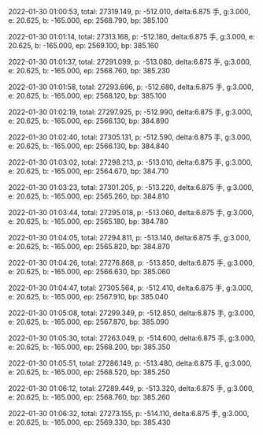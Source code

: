 2022-01-30 01:00:53, total: 27319.149, p: -512.010, delta:6.875 手, g:3.000, e: 20.625, b: -165.000, ep: 2568.790, bp: 385.100

2022-01-30 01:01:14, total: 27313.168, p: -512.180, delta:6.875 手, g:3.000, e: 20.625, b: -165.000, ep: 2569.100, bp: 385.160

2022-01-30 01:01:37, total: 27291.099, p: -513.080, delta:6.875 手, g:3.000, e: 20.625, b: -165.000, ep: 2568.760, bp: 385.230

2022-01-30 01:01:58, total: 27293.696, p: -512.680, delta:6.875 手, g:3.000, e: 20.625, b: -165.000, ep: 2568.120, bp: 385.100

2022-01-30 01:02:19, total: 27297.925, p: -512.990, delta:6.875 手, g:3.000, e: 20.625, b: -165.000, ep: 2566.130, bp: 384.890

2022-01-30 01:02:40, total: 27305.131, p: -512.590, delta:6.875 手, g:3.000, e: 20.625, b: -165.000, ep: 2566.130, bp: 384.840

2022-01-30 01:03:02, total: 27298.213, p: -513.010, delta:6.875 手, g:3.000, e: 20.625, b: -165.000, ep: 2564.670, bp: 384.710

2022-01-30 01:03:23, total: 27301.205, p: -513.220, delta:6.875 手, g:3.000, e: 20.625, b: -165.000, ep: 2565.260, bp: 384.810

2022-01-30 01:03:44, total: 27295.018, p: -513.060, delta:6.875 手, g:3.000, e: 20.625, b: -165.000, ep: 2565.180, bp: 384.780

2022-01-30 01:04:05, total: 27294.811, p: -513.140, delta:6.875 手, g:3.000, e: 20.625, b: -165.000, ep: 2565.820, bp: 384.870

2022-01-30 01:04:26, total: 27276.868, p: -513.850, delta:6.875 手, g:3.000, e: 20.625, b: -165.000, ep: 2566.630, bp: 385.060

2022-01-30 01:04:47, total: 27305.564, p: -512.410, delta:6.875 手, g:3.000, e: 20.625, b: -165.000, ep: 2567.910, bp: 385.040

2022-01-30 01:05:08, total: 27299.349, p: -512.850, delta:6.875 手, g:3.000, e: 20.625, b: -165.000, ep: 2567.870, bp: 385.090

2022-01-30 01:05:30, total: 27263.049, p: -514.600, delta:6.875 手, g:3.000, e: 20.625, b: -165.000, ep: 2568.200, bp: 385.350

2022-01-30 01:05:51, total: 27286.149, p: -513.480, delta:6.875 手, g:3.000, e: 20.625, b: -165.000, ep: 2568.520, bp: 385.250

2022-01-30 01:06:12, total: 27289.449, p: -513.320, delta:6.875 手, g:3.000, e: 20.625, b: -165.000, ep: 2568.760, bp: 385.260

2022-01-30 01:06:32, total: 27273.155, p: -514.110, delta:6.875 手, g:3.000, e: 20.625, b: -165.000, ep: 2569.330, bp: 385.430